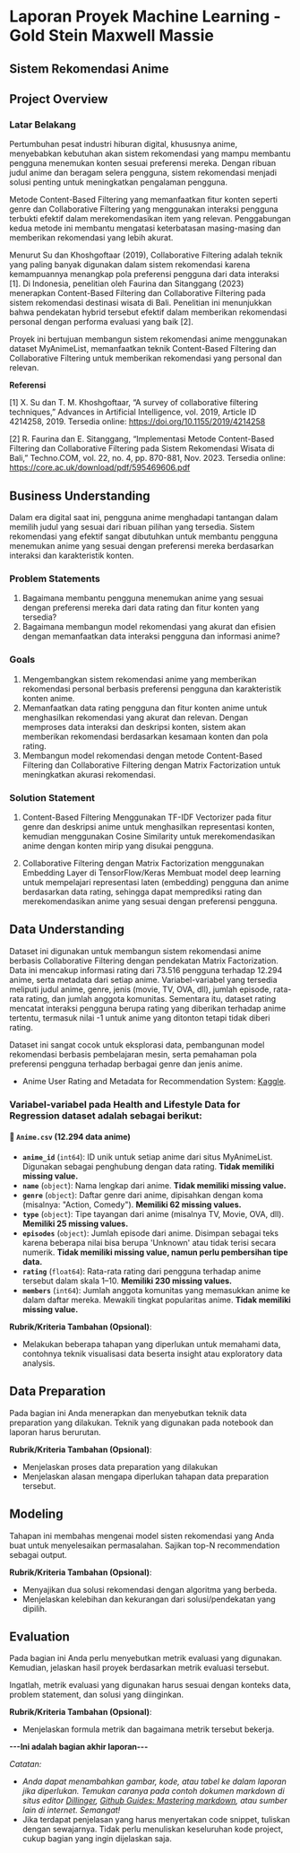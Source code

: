 # Laporan Proyek Machine Learning - Gold Stein Maxwell Massie
## Sistem Rekomendasi Anime

## Project Overview

### Latar Belakang
Pertumbuhan pesat industri hiburan digital, khususnya anime, menyebabkan kebutuhan akan sistem rekomendasi yang mampu membantu pengguna menemukan konten sesuai preferensi mereka. Dengan ribuan judul anime dan beragam selera pengguna, sistem rekomendasi menjadi solusi penting untuk meningkatkan pengalaman pengguna.

Metode Content-Based Filtering yang memanfaatkan fitur konten seperti genre dan Collaborative Filtering yang menggunakan interaksi pengguna terbukti efektif dalam merekomendasikan item yang relevan. Penggabungan kedua metode ini membantu mengatasi keterbatasan masing-masing dan memberikan rekomendasi yang lebih akurat.

Menurut Su dan Khoshgoftaar (2019), Collaborative Filtering adalah teknik yang paling banyak digunakan dalam sistem rekomendasi karena kemampuannya menangkap pola preferensi pengguna dari data interaksi [1]. Di Indonesia, penelitian oleh Faurina dan Sitanggang (2023) menerapkan Content-Based Filtering dan Collaborative Filtering pada sistem rekomendasi destinasi wisata di Bali. Penelitian ini menunjukkan bahwa pendekatan hybrid tersebut efektif dalam memberikan rekomendasi personal dengan performa evaluasi yang baik [2].

Proyek ini bertujuan membangun sistem rekomendasi anime menggunakan dataset MyAnimeList, memanfaatkan teknik Content-Based Filtering dan Collaborative Filtering untuk memberikan rekomendasi yang personal dan relevan.

**Referensi**

[1] X. Su dan T. M. Khoshgoftaar, “A survey of collaborative filtering techniques,” Advances in Artificial Intelligence, vol. 2019, Article ID 4214258, 2019.
Tersedia online: https://doi.org/10.1155/2019/4214258

[2] R. Faurina dan E. Sitanggang, “Implementasi Metode Content-Based Filtering dan Collaborative Filtering pada Sistem Rekomendasi Wisata di Bali,” Techno.COM, vol. 22, no. 4, pp. 870-881, Nov. 2023.
Tersedia online: https://core.ac.uk/download/pdf/595469606.pdf


## Business Understanding

Dalam era digital saat ini, pengguna anime menghadapi tantangan dalam memilih judul yang sesuai dari ribuan pilihan yang tersedia. Sistem rekomendasi yang efektif sangat dibutuhkan untuk membantu pengguna menemukan anime yang sesuai dengan preferensi mereka berdasarkan interaksi dan karakteristik konten.

### Problem Statements
1. Bagaimana membantu pengguna menemukan anime yang sesuai dengan preferensi mereka dari data rating dan fitur konten yang tersedia?
2. Bagaimana membangun model rekomendasi yang akurat dan efisien dengan memanfaatkan data interaksi pengguna dan informasi anime?

### Goals
1. Mengembangkan sistem rekomendasi anime yang memberikan rekomendasi personal berbasis preferensi pengguna dan karakteristik konten anime.
2. Memanfaatkan data rating pengguna dan fitur konten anime untuk menghasilkan rekomendasi yang akurat dan relevan. Dengan memproses data interaksi dan deskripsi konten, sistem akan memberikan rekomendasi berdasarkan kesamaan konten dan pola rating.
3. Membangun model rekomendasi dengan metode Content-Based Filtering dan Collaborative Filtering dengan Matrix Factorization untuk meningkatkan akurasi rekomendasi.

### Solution Statement
1. Content-Based Filtering
Menggunakan TF-IDF Vectorizer pada fitur genre dan deskripsi anime untuk menghasilkan representasi konten, kemudian menggunakan Cosine Similarity untuk merekomendasikan anime dengan konten mirip yang disukai pengguna.

2. Collaborative Filtering dengan Matrix Factorization menggunakan Embedding Layer di TensorFlow/Keras
Membuat model deep learning untuk mempelajari representasi laten (embedding) pengguna dan anime berdasarkan data rating, sehingga dapat memprediksi rating dan merekomendasikan anime yang sesuai dengan preferensi pengguna.


## Data Understanding
Dataset ini digunakan untuk membangun sistem rekomendasi anime berbasis Collaborative Filtering dengan pendekatan Matrix Factorization. Data ini mencakup informasi rating dari 73.516 pengguna terhadap 12.294 anime, serta metadata dari setiap anime. Variabel-variabel yang tersedia meliputi judul anime, genre, jenis (movie, TV, OVA, dll), jumlah episode, rata-rata rating, dan jumlah anggota komunitas. Sementara itu, dataset rating mencatat interaksi pengguna berupa rating yang diberikan terhadap anime tertentu, termasuk nilai -1 untuk anime yang ditonton tetapi tidak diberi rating.

Dataset ini sangat cocok untuk eksplorasi data, pembangunan model rekomendasi berbasis pembelajaran mesin, serta pemahaman pola preferensi pengguna terhadap berbagai genre dan jenis anime.
- Anime User Rating and Metadata for Recommendation System: [Kaggle](https://www.kaggle.com/datasets/CooperUnion/anime-recommendations-database/).

### Variabel-variabel pada Health and Lifestyle Data for Regression dataset adalah sebagai berikut:
#### 📁 `Anime.csv` (12.294 data anime)
* **`anime_id`** (`int64`): ID unik untuk setiap anime dari situs MyAnimeList. Digunakan sebagai penghubung dengan data rating. **Tidak memiliki missing value.**
* **`name`** (`object`): Nama lengkap dari anime. **Tidak memiliki missing value.**
* **`genre`** (`object`): Daftar genre dari anime, dipisahkan dengan koma (misalnya: "Action, Comedy"). **Memiliki 62 missing values.**
* **`type`** (`object`): Tipe tayangan dari anime (misalnya TV, Movie, OVA, dll). **Memiliki 25 missing values.**
* **`episodes`** (`object`): Jumlah episode dari anime. Disimpan sebagai teks karena beberapa nilai bisa berupa 'Unknown' atau tidak terisi secara numerik. **Tidak memiliki missing value, namun perlu pembersihan tipe data.**
* **`rating`** (`float64`): Rata-rata rating dari pengguna terhadap anime tersebut dalam skala 1–10. **Memiliki 230 missing values.**
* **`members`** (`int64`): Jumlah anggota komunitas yang memasukkan anime ke dalam daftar mereka. Mewakili tingkat popularitas anime. **Tidak memiliki missing value.**



**Rubrik/Kriteria Tambahan (Opsional)**:
- Melakukan beberapa tahapan yang diperlukan untuk memahami data, contohnya teknik visualisasi data beserta insight atau exploratory data analysis.

## Data Preparation
Pada bagian ini Anda menerapkan dan menyebutkan teknik data preparation yang dilakukan. Teknik yang digunakan pada notebook dan laporan harus berurutan.

**Rubrik/Kriteria Tambahan (Opsional)**: 
- Menjelaskan proses data preparation yang dilakukan
- Menjelaskan alasan mengapa diperlukan tahapan data preparation tersebut.

## Modeling
Tahapan ini membahas mengenai model sisten rekomendasi yang Anda buat untuk menyelesaikan permasalahan. Sajikan top-N recommendation sebagai output.

**Rubrik/Kriteria Tambahan (Opsional)**: 
- Menyajikan dua solusi rekomendasi dengan algoritma yang berbeda.
- Menjelaskan kelebihan dan kekurangan dari solusi/pendekatan yang dipilih.

## Evaluation
Pada bagian ini Anda perlu menyebutkan metrik evaluasi yang digunakan. Kemudian, jelaskan hasil proyek berdasarkan metrik evaluasi tersebut.

Ingatlah, metrik evaluasi yang digunakan harus sesuai dengan konteks data, problem statement, dan solusi yang diinginkan.

**Rubrik/Kriteria Tambahan (Opsional)**: 
- Menjelaskan formula metrik dan bagaimana metrik tersebut bekerja.

**---Ini adalah bagian akhir laporan---**

_Catatan:_
- _Anda dapat menambahkan gambar, kode, atau tabel ke dalam laporan jika diperlukan. Temukan caranya pada contoh dokumen markdown di situs editor [Dillinger](https://dillinger.io/), [Github Guides: Mastering markdown](https://guides.github.com/features/mastering-markdown/), atau sumber lain di internet. Semangat!_
- Jika terdapat penjelasan yang harus menyertakan code snippet, tuliskan dengan sewajarnya. Tidak perlu menuliskan keseluruhan kode project, cukup bagian yang ingin dijelaskan saja.
